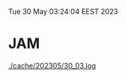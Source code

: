 Tue 30 May 03:24:04 EEST 2023
# JAM
<a href='./cache/202305/30_03.log'>./cache/202305/30_03.log</a>
